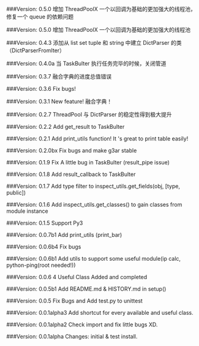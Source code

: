 ###Version: 0.5.0
增加 ThreadPoolX 一个以回调为基础的更加强大的线程池，修复一个 queue 的依赖问题

###Version: 0.5.0
增加 ThreadPoolX 一个以回调为基础的更加强大的线程池

###Version: 0.4.3
添加从 list set tuple 和 string 中建立 DictParser 的类 （DictParserFromIter）

###Version: 0.4.0a
当 TaskBulter 执行任务完毕的时候，关闭管道

###Version: 0.3.7
融合字典的进度总值错误

###Version: 0.3.6
Fix bugs!

###Version: 0.3.1
New feature! 融合字典！

###Version: 0.2.7
ThreadPool 与 DictParser 的稳定性得到极大提升

###Version: 0.2.2
Add get_result to TaskBulter

###Version: 0.2.1
Add print_utils function! It 's great to print table easily!

###Version: 0.2.0bx
Fix bugs and make g3ar stable

###Version: 0.1.9
Fix A little bug in TaskBulter (result_pipe issue)

###Version: 0.1.8
Add result_callback to TaskBulter

###Version: 0.1.7
Add type filter to inspect_utils.get_fields(obj, [type, public])

###Version: 0.1.6
Add inspect_utils.get_classes() to gain classes from module instance

###Version: 0.1.5
Support Py3

###Version: 0.0.7b1
Add print_utils (print_bar)

###Version: 0.0.6b4
Fix bugs

###Version: 0.0.6b1
Add utils to support some useful module(ip calc, python-ping(root needed!))

###Version: 0.0.6
4 Useful Class Added and completed

###Version: 0.0.5b1
Add README.md & HISTORY.md in setup()

###Version: 0.0.5
Fix Bugs and Add test.py to unittest

###Version: 0.0.1alpha3
Add shortcut for every available and useful class.

###Version: 0.0.1alpha2
Check import and fix little bugs XD.

###Version: 0.0.1alpha
Changes: initial & test install.